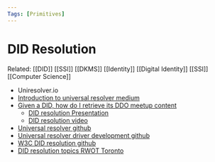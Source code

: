 ```yaml
---
Tags: [Primitives]
---
```

# DID Resolution
Related: [[DID]] [[SSI]] [[DKMS]] [[Identity]] [[Digital Identity]] [[SSI]] [[Computer Science]] 

- Uniresolver.io
- [Introduction to universal resolver medium](https://medium.com/decentralized-identity/a-universal-resolver-for-self-sovereign-identifiers-48e6b4a5cc3c)
- [Given a DID, how do I retrieve its DDO meetup content](https://ssimeetup.org/did-resolution-given-did-how-do-retrieve-document-markus-sabadello-webinar-13/)
    - [DID resolution Presentation](https://www.slideshare.net/SSIMeetup/did-resolution-given-a-did-how-do-i-retrieve-its-document-markus-sabadello)
    - [DID resolution video](https://www.youtube.com/watch?v=gf2g4O3yqCc)
- [Universal resolver github](https://github.com/decentralized-identity/universal-resolver/)
- [Universal resolver driver development github](https://github.com/decentralized-identity/universal-resolver/blob/master/docs/driver-development.md)
- [W3C DID resolution github](https://w3c-ccg.github.io/did-resolution/)
- [DID resolution topics RWOT Toronto](https://github.com/WebOfTrustInfo/rwot7-toronto/blob/master/topics-and-advance-readings/did-resolution-topics.md)
